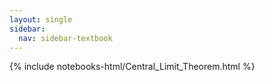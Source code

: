 ```yaml
---
layout: single
sidebar:
  nav: sidebar-textbook
---
```


{% include notebooks-html/Central_Limit_Theorem.html %}
